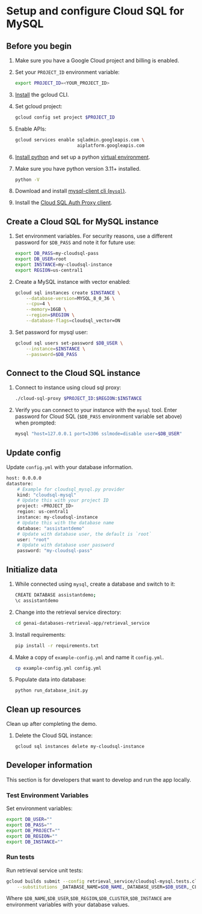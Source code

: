 # Setup and configure Cloud SQL for MySQL

## Before you begin

1. Make sure you have a Google Cloud project and billing is enabled.

1. Set your `PROJECT_ID` environment variable:

    ```bash
    export PROJECT_ID=<YOUR_PROJECT_ID>
    ```

1. [Install](https://cloud.google.com/sdk/docs/install) the gcloud CLI.

1. Set gcloud project:

    ```bash
    gcloud config set project $PROJECT_ID
    ```

1. Enable APIs:

    ```bash
    gcloud services enable sqladmin.googleapis.com \
                           aiplatform.googleapis.com
    ```

1. [Install python][install-python] and set up a python [virtual environment][venv].

1. Make sure you have python version 3.11+ installed.

    ```bash
    python -V
    ```

1. Download and install [mysql-client cli (`mysql`)][install-mysql].

1. Install the [Cloud SQL Auth Proxy client][install-cloudsql-proxy].

[install-python]: https://cloud.google.com/python/docs/setup#installing_python
[venv]: https://cloud.google.com/python/docs/setup#installing_and_using_virtualenv
[install-mysql]: https://dev.mysql.com/doc/mysql-installation-excerpt/8.0/en/
[install-cloudsql-proxy]: https://cloud.google.com/sql/docs/mysql/connect-auth-proxy


## Create a Cloud SQL for MySQL instance

1. Set environment variables. For security reasons, use a different password for
   `$DB_PASS` and note it for future use:

    ```bash
    export DB_PASS=my-cloudsql-pass
    export DB_USER=root
    export INSTANCE=my-cloudsql-instance
    export REGION=us-central1
    ```

1. Create a MySQL instance with vector enabled:

    ```bash
    gcloud sql instances create $INSTANCE \
        --database-version=MYSQL_8_0_36 \
        --cpu=4 \
        --memory=16GB \
        --region=$REGION \
        --database-flags=cloudsql_vector=ON
    ```

1. Set password for mysql user:

    ```bash
    gcloud sql users set-password $DB_USER \
        --instance=$INSTANCE \
        --password=$DB_PASS
    ```


## Connect to the Cloud SQL instance

1. Connect to instance using cloud sql proxy:

    ```bash
    ./cloud-sql-proxy $PROJECT_ID:$REGION:$INSTANCE
    ```

1. Verify you can connect to your instance with the `mysql` tool. Enter
   password for Cloud SQL (`$DB_PASS` environment variable set above) when prompted:

    ```bash
    mysql "host=127.0.0.1 port=3306 sslmode=disable user=$DB_USER"
    ```

## Update config

Update `config.yml` with your database information.

```bash
host: 0.0.0.0
datastore:
    # Example for cloudsql_mysql.py provider
    kind: "cloudsql-mysql"
    # Update this with your project ID
    project: <PROJECT_ID>
    region: us-central1
    instance: my-cloudsql-instance
    # Update this with the database name
    database: "assistantdemo"
    # Update with database user, the default is `root`
    user: "root"
    # Update with database user password
    password: "my-cloudsql-pass"
```

## Initialize data

1. While connected using `mysql`, create a database and switch to it:

    ```bash
    CREATE DATABASE assistantdemo;
    \c assistantdemo
    ```

1. Change into the retrieval service directory:

    ```bash
    cd genai-databases-retrieval-app/retrieval_service
    ```

1. Install requirements:

    ```bash
    pip install -r requirements.txt
    ```

1. Make a copy of `example-config.yml` and name it `config.yml`.

    ```bash
    cp example-config.yml config.yml
    ```

1. Populate data into database:

    ```bash
    python run_database_init.py
    ```

## Clean up resources

Clean up after completing the demo.

1. Delete the Cloud SQL instance:

    ```bash
    gcloud sql instances delete my-cloudsql-instance
    ```

## Developer information

This section is for developers that want to develop and run the app locally.

### Test Environment Variables

Set environment variables:

```bash
export DB_USER=""
export DB_PASS=""
export DB_PROJECT=""
export DB_REGION=""
export DB_INSTANCE=""
```

### Run tests

Run retrieval service unit tests:

```bash
gcloud builds submit --config retrieval_service/cloudsql-mysql.tests.cloudbuild.yaml \
    --substitutions _DATABASE_NAME=$DB_NAME,_DATABASE_USER=$DB_USER,_CLOUDSQL_REGION=$DB_REGION,_CLOUDSQL_INSTANCE=$DB_INSTANCE
```

Where `$DB_NAME`,`$DB_USER`,`$DB_REGION`,`$DB_CLUSTER`,`$DB_INSTANCE` are environment variables with your database values.
